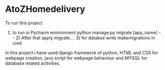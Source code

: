 # AtoZHomedelivery
 
 To run this project
 
 1) to run in Pycharm environment python manage.py migrate [app_name] --
	2) After that apply migrate....
	3) for databse write makemigrations in cmd
 
 In this project i have used django framework of python, HTML and CSS for webpage creation, java script for webpage behaviour and MYSQL for database related activities.
